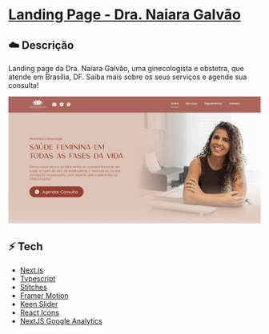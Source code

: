 # [Landing Page - Dra. Naiara Galvão][project]

## :cloud: Descrição

Landing page da Dra. Naiara Galvão, uma ginecologista e obstetra, que atende em Brasília, DF. Saiba mais sobre os seus serviços e agende sua consulta!

<img src=".github/Cover.png" />

## :zap: Tech

- [Next.js][next]
- [Typescript][typescript]
- [Stitches][stitches]
- [Framer Motion][framer]
- [Keen Slider][keen]
- [React Icons][react_icons]
- [NextJS Google Analytics][next_ga]

[project]: https://www.naiaragalvao.com.br
[typescript]: https://www.typescriptlang.org
[next]: https://nextjs.org
[stitches]: https://stitches.dev
[framer]: https://www.framer.com/motion
[keen]: https://keen-slider.io
[react_icons]: https://react-icons.github.io/react-icons
[next_ga]: https://www.npmjs.com/package/nextjs-google-analytics

